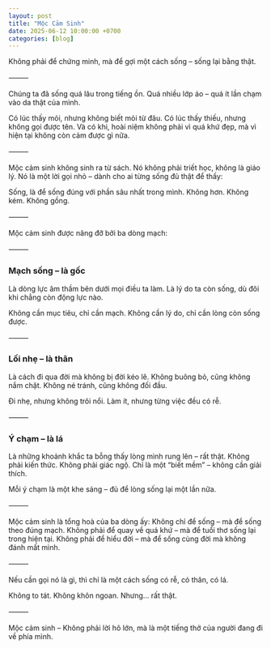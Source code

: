 ```yaml
---
layout: post
title: "Mộc Cảm Sinh"
date: 2025-06-12 10:00:00 +0700
categories: [blog]
---
```


Không phải để chứng minh,
mà để gợi một cách sống – sống lại bằng thật.

⸻

Chúng ta đã sống quá lâu trong tiếng ồn.
Quá nhiều lớp áo – quá ít lần chạm vào da thật của mình.

Có lúc thấy mỏi, nhưng không biết mỏi từ đâu.
Có lúc thấy thiếu, nhưng không gọi được tên.
Và có khi, hoài niệm không phải vì quá khứ đẹp,
mà vì hiện tại không còn cảm được gì nữa.

⸻

Mộc cảm sinh không sinh ra từ sách.
Nó không phải triết học, không là giáo lý.
Nó là một lời gọi nhỏ – dành cho ai từng sống đủ thật để thấy:

Sống, là để sống đúng với phần sâu nhất trong mình.
Không hơn. Không kém. Không gồng.

⸻

Mộc cảm sinh được nâng đỡ bởi ba dòng mạch:

⸻

### Mạch sống – là gốc

Là dòng lực âm thầm bên dưới mọi điều ta làm.
Là lý do ta còn sống, dù đôi khi chẳng còn động lực nào.

Không cần mục tiêu, chỉ cần mạch.
Không cần lý do, chỉ cần lòng còn sống được.

⸻

### Lối nhẹ – là thân

Là cách đi qua đời mà không bị đời kéo lê.
Không buông bỏ, cũng không nắm chặt.
Không né tránh, cũng không đối đầu.

Đi nhẹ, nhưng không trôi nổi.
Làm ít, nhưng từng việc đều có rễ.

⸻

### Ý chạm – là lá

Là những khoảnh khắc ta bỗng thấy lòng mình rung lên – rất thật.
Không phải kiến thức. Không phải giác ngộ.
Chỉ là một “biết mềm” – không cần giải thích.

Mỗi ý chạm là một khe sáng –
đủ để lòng sống lại một lần nữa.

⸻

Mộc cảm sinh là tổng hoà của ba dòng ấy:
Không chỉ để sống – mà để sống theo đúng mạch.
Không phải để quay về quá khứ – mà để tuổi thơ sống lại trong hiện tại.
Không phải để hiểu đời – mà để sống cùng đời mà không đánh mất mình.

⸻

Nếu cần gọi nó là gì,
thì chỉ là một cách sống có rễ, có thân, có lá.

Không to tát. Không khôn ngoan.
Nhưng… rất thật.

⸻

Mộc cảm sinh –
Không phải lời hô lớn,
mà là một tiếng thở của người đang đi về phía mình.